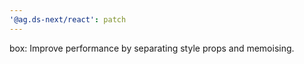 ```yaml
---
'@ag.ds-next/react': patch
---
```


box: Improve performance by separating style props and memoising.
